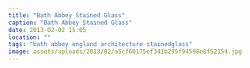 ```yaml
---
title: "Bath Abbey Stained Glass"
caption: "Bath Abbey Stained Glass"
date: 2013-02-02 15:05
location: ""
tags: "bath abbey england architecture stainedglass"
image: assets/uploads/2013/02/a5cf60175ef341b295f94598e8f52154.jpg
---
```

